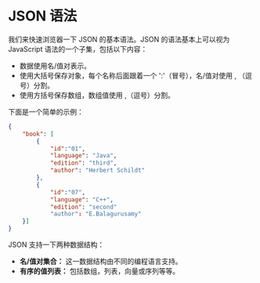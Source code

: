 # JSON 语法

我们来快速浏览器一下 JSON 的基本语法。JSON 的语法基本上可以视为 JavaScript 语法的一个子集，包括以下内容：

- 数据使用名/值对表示。
- 使用大括号保存对象，每个名称后面跟着一个 ':'（冒号），名/值对使用 , （逗号）分割。
- 使用方括号保存数组，数组值使用 ,（逗号）分割。

下面是一个简单的示例：

```json
{
	"book": [
		{
			"id":"01",
			"language": "Java",
			"edition": "third",
			"author": "Herbert Schildt"
		},
		{
			"id":"07",
			"language": "C++",
			"edition": "second"
			"author": "E.Balagurusamy"
	}]
}
```

JSON 支持一下两种数据结构：

- __名/值对集合：__ 这一数据结构由不同的编程语言支持。
- __有序的值列表：__ 包括数组，列表，向量或序列等等。